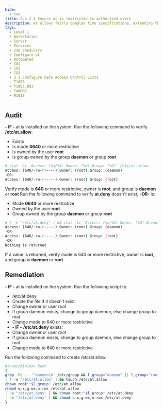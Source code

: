 ```yaml
---
hide:
  - toc
title: 2.4.2.1 Ensure at is restricted to authorized users
description: at allows fairly complex time specifications, extending the POSIX.2 standard. It accepts times of the form HH:MM to run a job at a specific time of day. (If that time is already past, the next day is assumed.) You may also specify midnight, noon, or teatime (4pm) and you can have a time-of-day suffixed with AM or PM for running in the morning or the evening. You can also say what day the job will be run, by giving a date in the form month-name day with an optional year, or giving a date of the form MMDD[CC]YY, MM/DD/[CC]YY, DD.MM.[CC]YY or [CC]YY-MM-DD. The specification of a date must follow the specification of the time of day. You can also give times like now + count time-units, where the time-units can be minutes, hours, days, or weeks and you can tell at to run the job today by suffixing the time with today and to run the job tomorrow by suffixing the time with tomorrow.
tags:
  - Level 1
  - Workstation
  - Server
  - Services
  - Job Shedulers
  - Configure at
  - Automated
  - IG1
  - IG2
  - IG3
  - 3.3 Configure Data Access Control Lists
  - T1053
  - T1053.003
  - TA0002
  - M1018
---
```


## Audit
**- IF -** at is installed on the system:
Run the following command to verify **/etc/at.allow**:
- Exists
- Is mode **0640** or more restrictive
- Is owned by the user **root**
- Is group owned by the group **daemon** or group **root**
```bash
# stat -Lc 'Access: (%a/%A) Owner: (%U) Group: (%G)' /etc/at.allow
Access: (640/-rw-r-----) Owner: (root) Group: (daemon)
-OR-
Access: (640/-rw-r-----) Owner: (root) Group: (root)
```

Verify mode is **640** or more restrictive, owner is **root**, and group is **daemon** or **root**
Run the following command to verify **at.deny** doesn't exist, **-OR-** is:
- Mode **0640** or more restrictive
- Owned by the user **root**
- Group owned by the group **daemon** or group **root**
```bash
# [ -e "/etc/at.deny" ] && stat -Lc 'Access: (%a/%A) Owner: (%U) Group: (%G)' /etc/at.deny
Access: (640/-rw-r-----) Owner: (root) Group: (daemon)
-OR-
Access: (640/-rw-r-----) Owner: (root) Group: (root)
-OR-
Nothing is returned
```
If a value is returned, verify mode is 640 or more restrictive, owner is **root**, and group is **daemon** or **root**

## Remediation
**- IF -** at is installed on the system:
Run the following script to:
- /etc/at.deny
 - Create the file if it doesn't exist
 - Change owner or user root
 - If group daemon exists, change to group daemon, else change group to root
 - Change mode to 640 or more restrictive
- **- IF -** **/etc/at.deny** exists:
 - Change owner or user root
 - If group daemon exists, change to group daemon, else change group to root
 - Change mode to 640 or more restrictive

Run the following command to create /etc/at.allow
```bash linenums="1"
#!/usr/bin/env bash
{
grep -Pq -- '^daemon\b' /etc/group && l_group="daemon" || l_group="root"
[ ! -e "/etc/at.allow" ] && touch /etc/at.allow
chown root:"$l_group" /etc/at.allow
chmod u-x,g-wx,o-rwx /etc/at.allow
[ -e "/etc/at.deny" ] && chown root:"$l_group" /etc/at.deny
[ -e "/etc/at.deny" ] && chmod u-x,g-wx,o-rwx /etc/at.deny
}
```
